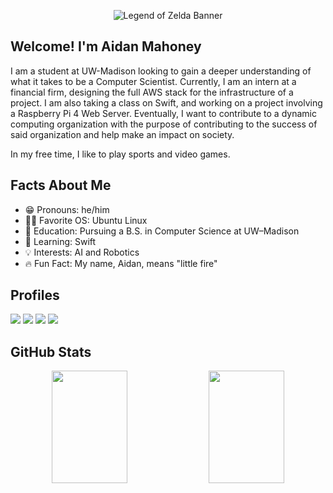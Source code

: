 <p align="center">
  <img src="https://i.imgur.com/cyZLM1Z.png" alt="Legend of Zelda Banner"  />
</p>

## Welcome! I'm Aidan Mahoney ##
I am a student at UW-Madison looking to gain a deeper understanding of what it takes to be a Computer Scientist. Currently, I am an intern at a financial firm, designing the full AWS stack for the infrastructure of a project. I am also taking a class on Swift, and working on a project involving a Raspberry Pi 4 Web Server. Eventually, I want to contribute to a dynamic computing organization with the purpose of contributing to the success of said organization and help make an impact on society.

In my free time, I like to play sports and video games.

## Facts About Me ##
- 😁 Pronouns: he/him  
- 👨‍💻 Favorite OS: Ubuntu Linux
- 📖 Education: Pursuing a B.S. in Computer Science at UW–Madison
- 🌱 Learning: Swift
- 💡 Interests: AI and Robotics
- 🔥 Fun Fact: My name, Aidan, means "little fire"

## Profiles ##
<a href="https://www.linkedin.com/in/aidan-michael-mahoney/" alt="LinkedIn" target="_blank">
  <img src="https://img.shields.io/badge/LinkedIn-blue?style=for-the-badge&logo=linkedin&logoColor=white" /></a>
</a>
<a href="https://www.aidanmahoney.net/" alt="Portfolio" target="_blank">
  <img src="https://img.shields.io/badge/Portfolio-orange?style=for-the-badge&logo=about.me&logoColor=white" /></a>
</a>
<a href="mailto:aidanmahoneyemail@gmail.com" alt="Email" target="_blank">
  <img src="https://img.shields.io/badge/Gmail-red?style=for-the-badge&logo=gmail&logoColor=white" /></a>
</a>
<a href="https://x.com/altumns" alt="Twitter" target="_blank">
  <img src="https://img.shields.io/badge/Twitter-1DA1F2?style=for-the-badge&logo=twitter&logoColor=white" /></a>
</a>

## GitHub Stats ##
<p align="center">
  <img width="49%" height="180" src="https://github-readme-stats.vercel.app/api?username=aidanmahoney&show_icons=true&theme=dark" />
  <img width="49%" height="180" src="https://github-readme-stats.vercel.app/api/top-langs/?username=aidanmahoney&layout=compact&theme=dark" />
</p>
